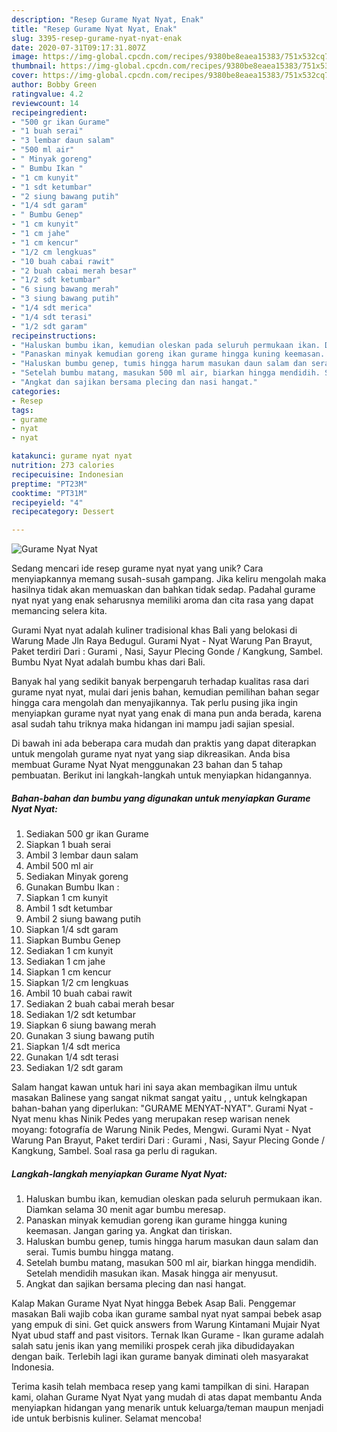 ```yaml
---
description: "Resep Gurame Nyat Nyat, Enak"
title: "Resep Gurame Nyat Nyat, Enak"
slug: 3395-resep-gurame-nyat-nyat-enak
date: 2020-07-31T09:17:31.807Z
image: https://img-global.cpcdn.com/recipes/9380be8eaea15383/751x532cq70/gurame-nyat-nyat-foto-resep-utama.jpg
thumbnail: https://img-global.cpcdn.com/recipes/9380be8eaea15383/751x532cq70/gurame-nyat-nyat-foto-resep-utama.jpg
cover: https://img-global.cpcdn.com/recipes/9380be8eaea15383/751x532cq70/gurame-nyat-nyat-foto-resep-utama.jpg
author: Bobby Green
ratingvalue: 4.2
reviewcount: 14
recipeingredient:
- "500 gr ikan Gurame"
- "1 buah serai"
- "3 lembar daun salam"
- "500 ml air"
- " Minyak goreng"
- " Bumbu Ikan "
- "1 cm kunyit"
- "1 sdt ketumbar"
- "2 siung bawang putih"
- "1/4 sdt garam"
- " Bumbu Genep"
- "1 cm kunyit"
- "1 cm jahe"
- "1 cm kencur"
- "1/2 cm lengkuas"
- "10 buah cabai rawit"
- "2 buah cabai merah besar"
- "1/2 sdt ketumbar"
- "6 siung bawang merah"
- "3 siung bawang putih"
- "1/4 sdt merica"
- "1/4 sdt terasi"
- "1/2 sdt garam"
recipeinstructions:
- "Haluskan bumbu ikan, kemudian oleskan pada seluruh permukaan ikan. Diamkan selama 30 menit agar bumbu meresap."
- "Panaskan minyak kemudian goreng ikan gurame hingga kuning keemasan. Jangan garing ya. Angkat dan tiriskan."
- "Haluskan bumbu genep, tumis hingga harum masukan daun salam dan serai. Tumis bumbu hingga matang."
- "Setelah bumbu matang, masukan 500 ml air, biarkan hingga mendidih. Setelah mendidih masukan ikan. Masak hingga air menyusut."
- "Angkat dan sajikan bersama plecing dan nasi hangat."
categories:
- Resep
tags:
- gurame
- nyat
- nyat

katakunci: gurame nyat nyat 
nutrition: 273 calories
recipecuisine: Indonesian
preptime: "PT23M"
cooktime: "PT31M"
recipeyield: "4"
recipecategory: Dessert

---
```



![Gurame Nyat Nyat](https://img-global.cpcdn.com/recipes/9380be8eaea15383/751x532cq70/gurame-nyat-nyat-foto-resep-utama.jpg)

Sedang mencari ide resep gurame nyat nyat yang unik? Cara menyiapkannya memang susah-susah gampang. Jika keliru mengolah maka hasilnya tidak akan memuaskan dan bahkan tidak sedap. Padahal gurame nyat nyat yang enak seharusnya memiliki aroma dan cita rasa yang dapat memancing selera kita.

Gurami Nyat nyat adalah kuliner tradisional khas Bali yang belokasi di Warung Made Jln Raya Bedugul. Gurami Nyat - Nyat Warung Pan Brayut, Paket terdiri Dari : Gurami , Nasi, Sayur Plecing Gonde / Kangkung, Sambel. Bumbu Nyat Nyat adalah bumbu khas dari Bali.

Banyak hal yang sedikit banyak berpengaruh terhadap kualitas rasa dari gurame nyat nyat, mulai dari jenis bahan, kemudian pemilihan bahan segar hingga cara mengolah dan menyajikannya. Tak perlu pusing jika ingin menyiapkan gurame nyat nyat yang enak di mana pun anda berada, karena asal sudah tahu triknya maka hidangan ini mampu jadi sajian spesial.


Di bawah ini ada beberapa cara mudah dan praktis yang dapat diterapkan untuk mengolah gurame nyat nyat yang siap dikreasikan. Anda bisa membuat Gurame Nyat Nyat menggunakan 23 bahan dan 5 tahap pembuatan. Berikut ini langkah-langkah untuk menyiapkan hidangannya.

<!--inarticleads1-->

##### Bahan-bahan dan bumbu yang digunakan untuk menyiapkan Gurame Nyat Nyat:

1. Sediakan 500 gr ikan Gurame
1. Siapkan 1 buah serai
1. Ambil 3 lembar daun salam
1. Ambil 500 ml air
1. Sediakan  Minyak goreng
1. Gunakan  Bumbu Ikan :
1. Siapkan 1 cm kunyit
1. Ambil 1 sdt ketumbar
1. Ambil 2 siung bawang putih
1. Siapkan 1/4 sdt garam
1. Siapkan  Bumbu Genep
1. Sediakan 1 cm kunyit
1. Sediakan 1 cm jahe
1. Siapkan 1 cm kencur
1. Siapkan 1/2 cm lengkuas
1. Ambil 10 buah cabai rawit
1. Sediakan 2 buah cabai merah besar
1. Sediakan 1/2 sdt ketumbar
1. Siapkan 6 siung bawang merah
1. Gunakan 3 siung bawang putih
1. Siapkan 1/4 sdt merica
1. Gunakan 1/4 sdt terasi
1. Sediakan 1/2 sdt garam


Salam hangat kawan untuk hari ini saya akan membagikan ilmu untuk masakan Balinese yang sangat nikmat sangat yaitu , , untuk kelngkapan bahan-bahan yang diperlukan: &#34;GURAME MENYAT-NYAT&#34;. Gurami Nyat - Nyat menu khas Ninik Pedes yang merupakan resep warisan nenek moyang: fotografía de Warung Ninik Pedes, Mengwi. Gurami Nyat - Nyat Warung Pan Brayut, Paket terdiri Dari : Gurami , Nasi, Sayur Plecing Gonde / Kangkung, Sambel. Soal rasa ga perlu di ragukan. 

<!--inarticleads2-->

##### Langkah-langkah menyiapkan Gurame Nyat Nyat:

1. Haluskan bumbu ikan, kemudian oleskan pada seluruh permukaan ikan. Diamkan selama 30 menit agar bumbu meresap.
1. Panaskan minyak kemudian goreng ikan gurame hingga kuning keemasan. Jangan garing ya. Angkat dan tiriskan.
1. Haluskan bumbu genep, tumis hingga harum masukan daun salam dan serai. Tumis bumbu hingga matang.
1. Setelah bumbu matang, masukan 500 ml air, biarkan hingga mendidih. Setelah mendidih masukan ikan. Masak hingga air menyusut.
1. Angkat dan sajikan bersama plecing dan nasi hangat.


Kalap Makan Gurame Nyat Nyat hingga Bebek Asap Bali. Penggemar masakan Bali wajib coba ikan gurame sambal nyat nyat sampai bebek asap yang empuk di sini. Get quick answers from Warung Kintamani Mujair Nyat Nyat ubud staff and past visitors. Ternak Ikan Gurame - Ikan gurame adalah salah satu jenis ikan yang memiliki prospek cerah jika dibudidayakan dengan baik. Terlebih lagi ikan gurame banyak diminati oleh masyarakat Indonesia. 

Terima kasih telah membaca resep yang kami tampilkan di sini. Harapan kami, olahan Gurame Nyat Nyat yang mudah di atas dapat membantu Anda menyiapkan hidangan yang menarik untuk keluarga/teman maupun menjadi ide untuk berbisnis kuliner. Selamat mencoba!
